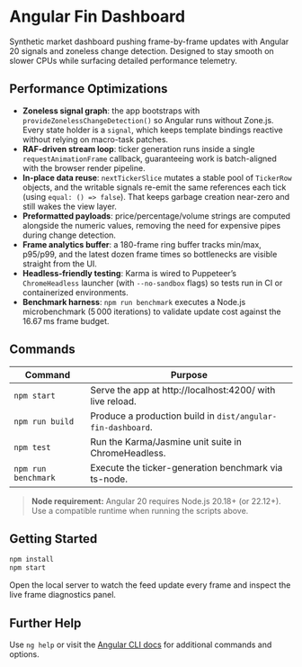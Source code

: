 # Angular Fin Dashboard

Synthetic market dashboard pushing frame-by-frame updates with Angular 20 signals and zoneless change detection. Designed to stay smooth on slower CPUs while surfacing detailed performance telemetry.

## Performance Optimizations

- **Zoneless signal graph**: the app bootstraps with `provideZonelessChangeDetection()` so Angular runs without Zone.js. Every state holder is a `signal`, which keeps template bindings reactive without relying on macro-task patches.
- **RAF-driven stream loop**: ticker generation runs inside a single `requestAnimationFrame` callback, guaranteeing work is batch-aligned with the browser render pipeline.
- **In-place data reuse**: `nextTickerSlice` mutates a stable pool of `TickerRow` objects, and the writable signals re-emit the same references each tick (using `equal: () => false`). That keeps garbage creation near-zero and still wakes the view layer.
- **Preformatted payloads**: price/percentage/volume strings are computed alongside the numeric values, removing the need for expensive pipes during change detection.
- **Frame analytics buffer**: a 180-frame ring buffer tracks min/max, p95/p99, and the latest dozen frame times so bottlenecks are visible straight from the UI.
- **Headless-friendly testing**: Karma is wired to Puppeteer’s `ChromeHeadless` launcher (with `--no-sandbox` flags) so tests run in CI or containerized environments.
- **Benchmark harness**: `npm run benchmark` executes a Node.js microbenchmark (5 000 iterations) to validate update cost against the 16.67 ms frame budget.

## Commands

| Command | Purpose |
| --- | --- |
| `npm start` | Serve the app at http://localhost:4200/ with live reload. |
| `npm run build` | Produce a production build in `dist/angular-fin-dashboard`. |
| `npm test` | Run the Karma/Jasmine unit suite in ChromeHeadless. |
| `npm run benchmark` | Execute the ticker-generation benchmark via ts-node. |

> **Node requirement:** Angular 20 requires Node.js 20.18+ (or 22.12+). Use a compatible runtime when running the scripts above.

## Getting Started

```bash
npm install
npm start
```

Open the local server to watch the feed update every frame and inspect the live frame diagnostics panel.

## Further Help

Use `ng help` or visit the [Angular CLI docs](https://angular.io/cli) for additional commands and options.
